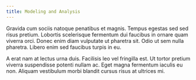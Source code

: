 ```yaml
---
title: Modeling and Analysis
---
```


Gravida cum sociis natoque penatibus et magnis. Tempus egestas sed sed risus pretium. Lobortis scelerisque fermentum dui faucibus in ornare quam viverra orci. Donec enim diam vulputate ut pharetra sit. Odio ut sem nulla pharetra. Libero enim sed faucibus turpis in eu.

A erat nam at lectus urna duis. Facilisis leo vel fringilla est. Ut tortor pretium viverra suspendisse potenti nullam ac. Eget magna fermentum iaculis eu non. Aliquam vestibulum morbi blandit cursus risus at ultrices mi.